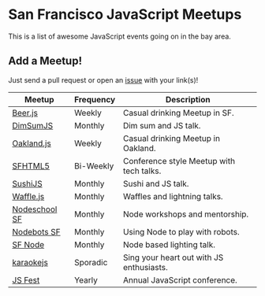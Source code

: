 # San Francisco JavaScript Meetups

This is a list of awesome JavaScript events going on in the bay area.

## Add a Meetup!
Just send a pull request or open an [issue](https://github.com/jkup/sf-javascript-meetups/issues) with your link(s)!

Meetup                 | Frequency | Description
---------------------- | --------- | ------------
[Beer.js][one]         |  Weekly   | Casual drinking Meetup in SF.
[DimSumJS][two]        |  Monthly  | Dim sum and JS talk.
[Oakland.js][three]    |  Weekly   | Casual drinking Meetup in Oakland.
[SFHTML5][four]        |  Bi-Weekly| Conference style Meetup with tech talks.
[SushiJS][five]        |  Monthly  | Sushi and JS talk.
[Waffle.js][six]       |  Monthly  | Waffles and lightning talks.
[Nodeschool SF][seven] |  Monthly  | Node workshops and mentorship.
[Nodebots SF][eight]   |  Monthly  | Using Node to play with robots.
[SF Node][nine]        |  Monthly  | Node based lighting talk.
[karaokejs]            |  Sporadic | Sing your heart out with JS enthusiasts.
[JS Fest][ten]         |  Yearly   | Annual JavaScript conference.

[one]: http://www.meetup.com/beerjs/
[two]: https://dimsumjs.github.io/
[three]: http://oaklandjs.com/
[four]: http://www.meetup.com/sfhtml5/
[five]: http://www.meetup.com/sushijs-sf/
[six]: http://wafflejs.com/
[seven]: http://nodeschool.io/sanfrancisco/
[eight]: http://www.meetup.com/nodebotssf/
[nine]: http://www.meetup.com/sfnode/
[ten]: http://jsfest.com/
[karaokejs]: http://karaokejs.club
